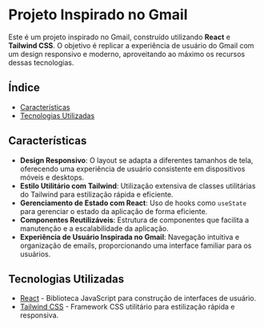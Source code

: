# Projeto Inspirado no Gmail

Este é um projeto inspirado no Gmail, construído utilizando **React** e **Tailwind CSS**. O objetivo é replicar a experiência de usuário do Gmail com um design responsivo e moderno, aproveitando ao máximo os recursos dessas tecnologias.

## Índice

- [Características](#características)
- [Tecnologias Utilizadas](#tecnologias-utilizadas)

## Características

- **Design Responsivo**: O layout se adapta a diferentes tamanhos de tela, oferecendo uma experiência de usuário consistente em dispositivos móveis e desktops.
- **Estilo Utilitário com Tailwind**: Utilização extensiva de classes utilitárias do Tailwind para estilização rápida e eficiente.
- **Gerenciamento de Estado com React**: Uso de hooks como `useState` para gerenciar o estado da aplicação de forma eficiente.
- **Componentes Reutilizáveis**: Estrutura de componentes que facilita a manutenção e a escalabilidade da aplicação.
- **Experiência de Usuário Inspirada no Gmail**: Navegação intuitiva e organização de emails, proporcionando uma interface familiar para os usuários.

## Tecnologias Utilizadas

- [React](https://reactjs.org/) - Biblioteca JavaScript para construção de interfaces de usuário.
- [Tailwind CSS](https://tailwindcss.com/) - Framework CSS utilitário para estilização rápida e responsiva.
